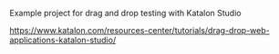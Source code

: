 Example project for drag and drop testing with Katalon Studio

https://www.katalon.com/resources-center/tutorials/drag-drop-web-applications-katalon-studio/

